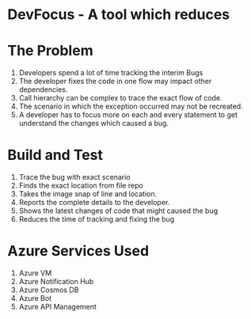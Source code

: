 # DevFocus - A tool which reduces 


# The Problem
1. Developers spend a lot of time tracking the interim Bugs
2. The developer fixes the code in one flow may impact other dependencies.
3. Call hierarchy can be complex to trace the exact flow of code.
4. The scenario in which the exception occurred may not be recreated.
5. A developer has to focus more on each and every statement to get understand the changes which caused a bug.

# Build and Test
1. Trace the bug with exact scenario
2. Finds the exact location from file repo
3. Takes the image snap of line and location.
4. Reports the complete details to the developer.
5. Shows the latest changes of code that might caused the bug
6. Reduces the time of tracking  and fixing the bug

# Azure Services Used
1. Azure VM
2. Azure Notification Hub
3. Azure Cosmos DB
4. Azure Bot
5. Azure API Management
